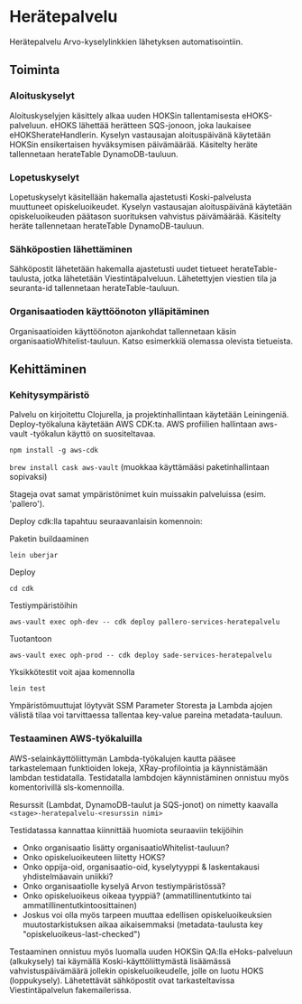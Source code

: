 # Herätepalvelu

Herätepalvelu Arvo-kyselylinkkien lähetyksen automatisointiin.

## Toiminta

### Aloituskyselyt

Aloituskyselyjen käsittely alkaa uuden HOKSin tallentamisesta eHOKS-palveluun. eHOKS lähettää
herätteen SQS-jonoon, joka laukaisee eHOKSherateHandlerin. Kyselyn vastausajan aloituspäivänä
käytetään HOKSin ensikertaisen hyväksymisen päivämäärää. Käsitelty heräte tallennetaan 
herateTable DynamoDB-tauluun.

### Lopetuskyselyt

Lopetuskyselyt käsitellään hakemalla ajastetusti Koski-palvelusta muuttuneet opiskeluoikeudet.
Kyselyn vastausajan aloituspäivänä käytetään opiskeluoikeuden päätason suorituksen vahvistus 
päivämäärää. Käsitelty heräte tallennetaan herateTable DynamoDB-tauluun.

### Sähköpostien lähettäminen

Sähköpostit lähetetään hakemalla ajastetusti uudet tietueet herateTable-taulusta, jotka lähetetään
Viestintäpalveluun. Lähetettyjen viestien tila ja seuranta-id tallennetaan herateTable-tauluun.

### Organisaatioden käyttöönoton ylläpitäminen

Organisaatioiden käyttöönoton ajankohdat tallennetaan käsin organisaatioWhitelist-tauluun. 
Katso esimerkkiä olemassa olevista tietueista.

## Kehittäminen

### Kehitysympäristö


Palvelu on kirjoitettu Clojurella, ja projektinhallintaan käytetään Leiningeniä. Deploy-työkaluna
käytetään AWS CDK:ta. AWS profiilien hallintaan aws-vault -työkalun käyttö on suositeltavaa.

`npm install -g aws-cdk`

`brew install cask aws-vault`
(muokkaa käyttämääsi paketinhallintaan sopivaksi)

Stageja ovat samat ympäristönimet kuin muissakin palveluissa (esim. 'pallero').

Deploy cdk:lla tapahtuu seuraavanlaisin komennoin:

Paketin buildaaminen

`lein uberjar`

Deploy

`cd cdk`

Testiympäristöihin

`aws-vault exec oph-dev -- cdk deploy pallero-services-heratepalvelu`

Tuotantoon

`aws-vault exec oph-prod -- cdk deploy sade-services-heratepalvelu`

Yksikkötestit voit ajaa komennolla

`lein test`

Ympäristömuuttujat löytyvät SSM Parameter Storesta ja Lambda ajojen välistä tilaa voi tarvittaessa
tallentaa key-value pareina metadata-tauluun.

### Testaaminen AWS-työkaluilla

AWS-selainkäyttöliittymän Lambda-työkalujen kautta pääsee tarkastelemaan funktioiden lokeja, 
XRay-profilointia ja käynnistämään lambdan testidatalla. Testidatalla lambdojen käynnistäminen
onnistuu myös komentorivillä sls-komennoilla.

Resurssit (Lambdat, DynamoDB-taulut ja SQS-jonot) on nimetty kaavalla 
`<stage>-heratepalvelu-<resurssin nimi>`

Testidatassa kannattaa kiinnittää huomiota seuraaviin tekijöihin
* Onko organisaatio lisätty organisaatioWhitelist-tauluun?
* Onko opiskeluoikeuteen liitetty HOKS?
* Onko oppija-oid, organisaatio-oid, kyselytyyppi & laskentakausi yhdistelmäavain uniikki?
* Onko organisaatiolle kyselyä Arvon testiympäristössä?
* Onko opiskeluoikeus oikeaa tyyppiä? (ammatillinentutkinto tai ammatillinentutkintoosittainen)
* Joskus voi olla myös tarpeen muuttaa edellisen opiskeluoikeuksien muutostarkistuksen aikaa
aikaisemmaksi (metadata-taulusta key "opiskeluoikeus-last-checked")

Testaaminen onnistuu myös luomalla uuden HOKSin QA:lla eHoks-palveluun (alkukysely) tai käymällä 
Koski-käyttöliittymästä lisäämässä vahvistuspäivämäärä jollekin opiskeluoikeudelle, 
jolle on luotu HOKS (loppukysely). Lähetettävät sähköpostit ovat tarkasteltavissa Viestintäpalvelun
fakemailerissa.
